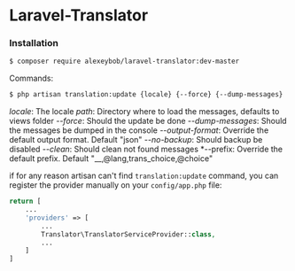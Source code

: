 # Laravel-Translator

### Installation

```sh
$ composer require alexeybob/laravel-translator:dev-master
```

Commands:
```sh
$ php artisan translation:update {locale} {--force} {--dump-messages}
```
*locale*: The locale
*path*: Directory where to load the messages, defaults to views folder
*--force*: Should the update be done
*--dump-messages*: Should the messages be dumped in the console
*--output-format*: Override the default output format. Default "json"
*--no-backup*: Should backup be disabled
*--clean*: Should clean not found messages
*--prefix: Override the default prefix. Default "__,@lang,trans_choice,@choice"



if for any reason artisan can't find `translation:update` command, you can register the provider manually on your `config/app.php` file:

```php
return [
    ...
    'providers' => [
        ...
        Translator\TranslatorServiceProvider::class,
        ...
    ]
]
```
